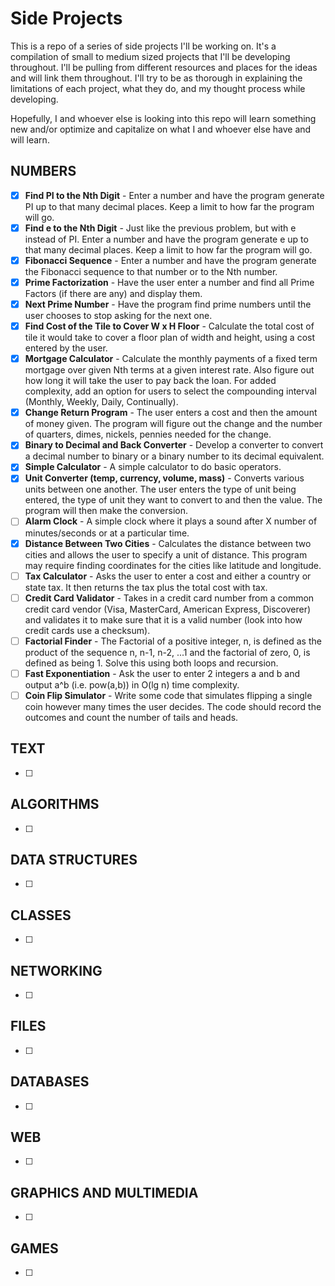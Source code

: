 # Side Projects
This is a repo of a series of side projects I'll be working on. It's a compilation of small to 
medium sized projects that I'll be developing throughout. I'll be pulling from different
resources and places for the ideas and will link them throughout. I'll try to be as thorough in
explaining the limitations of each project, what they do, and my thought process while developing.

Hopefully, I and whoever else is looking into this repo will learn something new and/or
optimize and capitalize on what I and whoever else have and will learn.

## NUMBERS
- [X] **Find PI to the Nth Digit** - Enter a number and have the program generate PI up to that many decimal places. Keep a limit to how far the program will go.
- [X] **Find e to the Nth Digit** - Just like the previous problem, but with e instead of PI. Enter a number and have the program generate e up to that many decimal places. Keep a limit to how far the program will go.
- [X] **Fibonacci Sequence** - Enter a number and have the program generate the Fibonacci sequence to that number or to the Nth number.
- [X] **Prime Factorization** - Have the user enter a number and find all Prime Factors (if there are any) and display them.
- [X] **Next Prime Number** - Have the program find prime numbers until the user chooses to stop asking for the next one.
- [X] **Find Cost of the Tile to Cover W x H Floor** - Calculate the total cost of tile it would take to cover a floor plan of width and height, using a cost entered by the user.
- [X] **Mortgage Calculator** - Calculate the monthly payments of a fixed term mortgage over given Nth terms at a given interest rate. Also figure out how long it will take the user to pay back the loan. For added complexity, add an option for users to select the compounding interval (Monthly, Weekly, Daily, Continually).
- [X] **Change Return Program** - The user enters a cost and then the amount of money given. The program will figure out the change and the number of quarters, dimes, nickels, pennies needed for the change.
- [X] **Binary to Decimal and Back Converter** - Develop a converter to convert a decimal number to binary or a binary number to its decimal equivalent.
- [X] **Simple Calculator** - A simple calculator to do basic operators.
- [X] **Unit Converter (temp, currency, volume, mass)** - Converts various units between one another. The user enters the type of unit being entered, the type of unit they want to convert to and then the value. The program will then make the conversion.
- [ ] **Alarm Clock** - A simple clock where it plays a sound after X number of minutes/seconds or at a particular time.
- [X] **Distance Between Two Cities** - Calculates the distance between two cities and allows the user to specify a unit of distance. This program may require finding coordinates for the cities like latitude and longitude.
- [ ] **Tax Calculator** - Asks the user to enter a cost and either a country or state tax. It then returns the tax plus the total cost with tax.
- [ ] **Credit Card Validator** - Takes in a credit card number from a common credit card vendor (Visa, MasterCard, American Express, Discoverer) and validates it to make sure that it is a valid number (look into how credit cards use a checksum).
- [ ] **Factorial Finder** - The Factorial of a positive integer, n, is defined as the product of the sequence n, n-1, n-2, ...1 and the factorial of zero, 0, is defined as being 1. Solve this using both loops and recursion.
- [ ] **Fast Exponentiation** - Ask the user to enter 2 integers a and b and output a^b (i.e. pow(a,b)) in O(lg n) time complexity.
- [ ] **Coin Flip Simulator** - Write some code that simulates flipping a single coin however many times the user decides. The code should record the outcomes and count the number of tails and heads.

## TEXT
- [ ] 

## ALGORITHMS
- [ ] 

## DATA STRUCTURES
- [ ] 

## CLASSES
- [ ] 

## NETWORKING
- [ ] 

## FILES
- [ ] 

## DATABASES
- [ ] 

## WEB
- [ ] 

## GRAPHICS AND MULTIMEDIA
- [ ] 

## GAMES
- [ ] 
